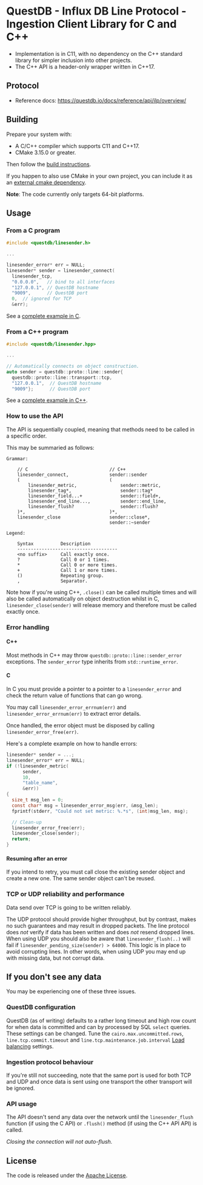# QuestDB - Influx DB Line Protocol - Ingestion Client Library for C and C++

* Implementation is in C11, with no dependency on the C++ standard library
  for simpler inclusion into other projects.
* The C++ API is a header-only wrapper written in C++17.

## Protocol

* Reference docs: https://questdb.io/docs/reference/api/ilp/overview/


## Building

Prepare your system with:
  * A C/C++ compiler which supports C11 and C++17.
  * CMake 3.15.0 or greater.

Then follow the [build instructions](BUILD.md).

If you happen to also use CMake in your own project, you can include it as an
[external cmake dependency](CMAKE_DEPENDENCY.md).

**Note**: The code currently only targets 64-bit platforms.
  
## Usage

### From a C program

```c
#include <questdb/linesender.h>

...

linesender_error* err = NULL;
linesender* sender = linesender_connect(
  linesender_tcp,
  "0.0.0.0",   // bind to all interfaces
  "127.0.0.1", // QuestDB hostname
  "9009",      // QuestDB port
  0,  // ignored for TCP
  &err);
```

See a [complete example in C](examples/linesender_example.c).

### From a C++ program

```cpp
#include <questdb/linesender.hpp>

...

// Automatically connects on object construction.
auto sender = questdb::proto::line::sender{
  questdb::proto::line::transport::tcp,
  "127.0.0.1",  // QuestDB hostname
  "9009"};      // QuestDB port

```

See a [complete example in C++](examples/linesender_example.cpp).

### How to use the API
The API is sequentially coupled, meaning that methods need to be called in a
specific order.



This may be summaried as follows:

```
Grammar:

    // C                              // C++
    linesender_connect,               sender::sender
    (                                 (
        linesender_metric,                sender::metric,
        linesender_tag*,                  sender::tag*
        linesender_field...+              sender::field+,
        linesender_end_line...,           sender::end_line,
        linesender_flush?                 sender::flush?
    )*,                               )*,
    linesender_close                  sender::close*,
                                      sender::~sender

Legend:

    Syntax          Description
    -------------------------------------
    <no suffix>     Call exactly once.
    ?               Call 0 or 1 times.
    *               Call 0 or more times.
    +               Call 1 or more times.
    ()              Repeating group.
    ,               Separator.
```

Note how if you're using C++, `.close()` can be called multiple times and will
also be called automatically on object destruction whilst in C,
`linesender_close(sender)` will release memory and therefore must be called
exactly once.


### Error handling

#### C++

Most methods in C++ may throw `questdb::proto::line::sender_error`
exceptions. The `sender_error` type inherits from `std::runtime_error`.

#### C

In C you must provide a pointer to a pointer to a `linesender_error` and check
the return value of functions that can go wrong.

You may call `linesender_error_errnum(err)` and `linesender_error_errnum(err)`
to extract error details.

Once handled, the error object must be disposed by calling
`linesender_error_free(err)`.

Here's a complete example on how to handle errors:

```c
linesender* sender = ...;
linesender_error* err = NULL;
if (!linesender_metric(
      sender,
      10,
      "table_name",
      &err))
{
  size_t msg_len = 0;
  const char* msg = linesender_error_msg(err, &msg_len);
  fprintf(stderr, "Could not set metric: %.*s", (int)msg_len, msg);

  // Clean-up
  linesender_error_free(err);
  linesender_close(sender);
  return;
}
```

#### Resuming after an error

If you intend to retry, you must call close the existing sender object and
create a new one. The same sender object can't be reused.

### TCP or UDP reliability and performance

Data send over TCP is going to be written reliably.

The UDP protocol should provide higher throughput, but by contrast,
makes no such guarantees and may result in dropped packets.
The line protocol does *not* verify if data has been written
and does *not* resend dropped lines. When using UDP you should also be aware
that `linesender_flush(..)` will fail if
`linesender_pending_size(sender) > 64000`. This logic is in place to avoid
corrupting lines. In other words, when using UDP you may end up with missing
data, but not corrupt data.

## If you don't see any data

You may be experiencing one of these three issues.

### QuestDB configuration
QuestDB (as of writing) defaults to a rather long timeout and high row count for
when data is committed and can by processed by SQL `select` queries.
These settings can be changed. Tune the `cairo.max.uncommitted.rows`,
`line.tcp.commit.timeout` and `line.tcp.maintenance.job.interval`
[Load balancing](https://questdb.io/docs/reference/configuration/#load-balancing)
settings.

### Ingestion protocol behaviour
If you're still not succeeding, note that the same port is used for both TCP
and UDP and once data is sent using one transport the other transport will be
ignored.

### API usage
The API doesn't send any data over the network until the `linesender_flush`
function (if using the C API) or `.flush()` method (if using the C++ API API)
is called.

*Closing the connection will not auto-flush.*

## License

The code is released under the [Apache License](LICENSE).
